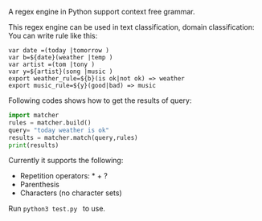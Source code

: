 A regex engine in Python support context free grammar. 


This regex engine can be used in text classification, domain classification:
You can write rule like this:
```
var date =(today |tomorrow )
var b=${date}(weather |temp )
var artist =(tom |tony )
var y=${artist}(song |music )
export weather_rule=${b}(is ok|not ok) => weather
export music_rule=${y}(good|bad) => music
```
Following codes shows how to get the results of query:
```python
import matcher
rules = matcher.build()
query= "today weather is ok"
results = matcher.match(query,rules)
print(results)
```


Currently it supports the following:

* Repetition operators: \* \+ ?
* Parenthesis
* Characters (no character sets)


Run `python3 test.py ` to use.
